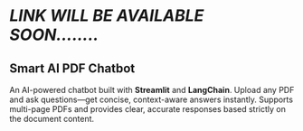 # *LINK WILL BE AVAILABLE SOON........*
## Smart AI PDF Chatbot

An AI-powered chatbot built with **Streamlit** and **LangChain**. Upload any PDF and ask questions—get concise, context-aware answers instantly. Supports multi-page PDFs and provides clear, accurate responses based strictly on the document content.
